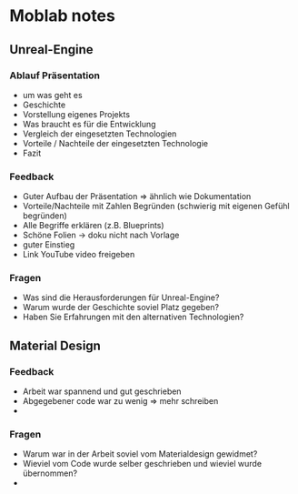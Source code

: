 # Moblab notes

## Unreal-Engine

### Ablauf Präsentation

- um was geht es
- Geschichte
- Vorstellung eigenes Projekts
- Was braucht es für die Entwicklung
- Vergleich der eingesetzten Technologien
- Vorteile / Nachteile der eingesetzten Technologie
- Fazit

### Feedback

- Guter Aufbau der Präsentation => ähnlich wie Dokumentation
- Vorteile/Nachteile mit Zahlen Begründen (schwierig mit eigenen Gefühl begründen)
- Alle Begriffe erklären (z.B. Blueprints)
- Schöne Folien -> doku nicht nach Vorlage
- guter Einstieg
- Link YouTube video freigeben

### Fragen

- Was sind die Herausforderungen für Unreal-Engine?
- Warum wurde der Geschichte soviel Platz gegeben?
- Haben Sie Erfahrungen mit den alternativen Technologien?

## Material Design

### Feedback

- Arbeit war spannend und gut geschrieben
- Abgegebener code war zu wenig => mehr schreiben 
- 


### Fragen

- Warum war in der Arbeit soviel vom Materialdesign gewidmet?
- Wieviel vom Code wurde selber geschrieben und wieviel wurde übernommen?
- 